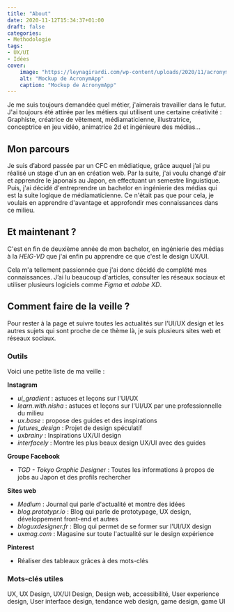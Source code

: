 ```yaml
---
title: "About"
date: 2020-11-12T15:34:37+01:00
draft: false
categories:
- Methodologie
tags:
- UX/UI
- Idées
cover:
    image: "https://leynagirardi.com/wp-content/uploads/2020/11/acronymapp-1-scaled.jpg"
    alt: "Mockup de AcronymApp"
    caption: "Mockup de AcronymApp"
---
```


Je me suis toujours demandée quel métier, j'aimerais travailler dans le futur. J'ai toujours été attirée par les métiers qui utilisent une certaine créativité : Graphiste, créatrice de vêtement, médiamaticienne, illustratrice, conceptrice en jeu vidéo, animatrice 2d et ingénieure des médias...

## Mon parcours

Je suis d’abord passée par un CFC en médiatique, grâce auquel j’ai pu réalisé un stage d'un an en création web. Par la suite, j'ai voulu changé d'air et apprendre le japonais au Japon, en effectuant un semestre linguistique. Puis, j'ai décidé d'entreprendre un bachelor en ingénierie des médias qui est la suite logique de médiamaticienne. Ce n'était pas que pour cela, je voulais en apprendre d'avantage et approfondir mes connaissances dans ce milieu. 



## Et maintenant ?

C'est en fin de deuxième année de mon bachelor, en ingénierie des médias à la *HEIG-VD* que j'ai enfin pu apprendre ce que c'est le design UX/UI. 

Cela m'a tellement passionnée que j'ai donc décidé de complété mes connaissances. J’ai lu beaucoup d'articles, consulter les réseaux sociaux et utiliser plusieurs logiciels comme *Figma* et *adobe XD*. 



## Comment faire de la veille ?

Pour rester à la page et suivre toutes les actualités sur l'UI/UX design et les autres sujets qui sont proche de ce thème là, je suis plusieurs sites web et réseaux sociaux. 

### Outils 

Voici une petite liste de ma veille :

**Instagram** 

- *ui_gradient* : astuces et leçons sur l'UI/UX
- *learn.with.nisha* : astuces et leçons sur l'UI/UX par une professionnelle du milieu
- *ux.base* : propose des guides et des inspirations
- *futures_design* : Projet de design spéculatif
- *uxbrainy* : Inspirations UX/UI design
- *interfacely* : Montre les plus beaux design UX/UI avec des guides

**Groupe Facebook** 

- *TGD - Tokyo Graphic Designe*r : Toutes les informations à propos de jobs au Japon et des profils rechercher

**Sites web**

- *Medium* : Journal qui parle d'actualité et montre des idées
- *blog.prototypr.io* : Blog qui parle de prototypage, UX design, développement front-end et autres
- *bloguxdesigner.fr* : Blog qui permet de se former sur l'UI/UX design
- *uxmag.com* : Magasine sur toute l'actualité sur le design expérience

**Pinterest**

- Réaliser des tableaux grâces à des mots-clés

### Mots-clés utiles

UX, UX Design, UX/UI Design, Design web, accessibilité, User experience design, User interface design, tendance web design, game design, game UI